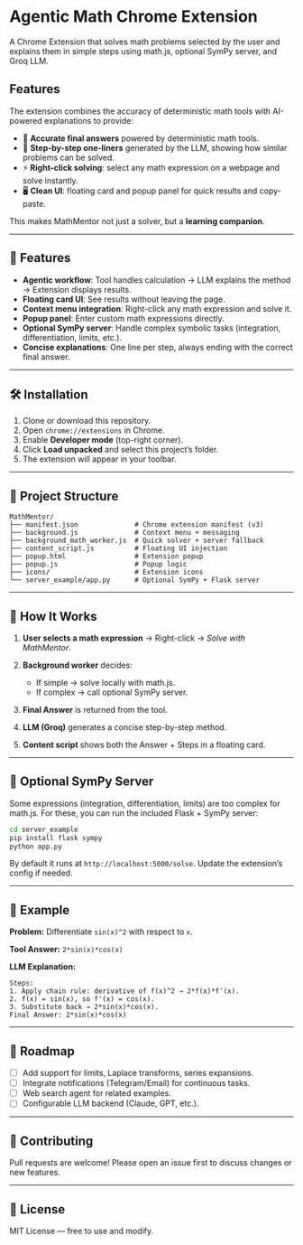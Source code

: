 # Agentic Math Chrome Extension

A Chrome Extension that solves math problems selected by the user and explains them in simple steps using math.js, optional SymPy server, and Groq LLM.

## Features

The extension combines the accuracy of deterministic math tools with AI-powered explanations to provide:

* 🔢 **Accurate final answers** powered by deterministic math tools.
* 🧠 **Step-by-step one-liners** generated by the LLM, showing how similar problems can be solved.
* ⚡ **Right-click solving**: select any math expression on a webpage and solve instantly.
* 🖥️ **Clean UI**: floating card and popup panel for quick results and copy-paste.

This makes MathMentor not just a solver, but a **learning companion**.

---

## 🚀 Features

* **Agentic workflow**: Tool handles calculation → LLM explains the method → Extension displays results.
* **Floating card UI**: See results without leaving the page.
* **Context menu integration**: Right-click any math expression and solve it.
* **Popup panel**: Enter custom math expressions directly.
* **Optional SymPy server**: Handle complex symbolic tasks (integration, differentiation, limits, etc.).
* **Concise explanations**: One line per step, always ending with the correct final answer.

---

## 🛠️ Installation

1. Clone or download this repository.
2. Open `chrome://extensions` in Chrome.
3. Enable **Developer mode** (top-right corner).
4. Click **Load unpacked** and select this project’s folder.
5. The extension will appear in your toolbar.

---

## 📂 Project Structure

```
MathMentor/
├── manifest.json              # Chrome extension manifest (v3)
├── background.js              # Context menu + messaging
├── background_math_worker.js  # Quick solver + server fallback
├── content_script.js          # Floating UI injection
├── popup.html                 # Extension popup
├── popup.js                   # Popup logic
├── icons/                     # Extension icons
└── server_example/app.py      # Optional SymPy + Flask server
```

---

## 🔧 How It Works

1. **User selects a math expression** → Right-click → *Solve with MathMentor*.
2. **Background worker** decides:

   * If simple → solve locally with math.js.
   * If complex → call optional SymPy server.
3. **Final Answer** is returned from the tool.
4. **LLM (Groq)** generates a concise step-by-step method.
5. **Content script** shows both the Answer + Steps in a floating card.

---

## 📡 Optional SymPy Server

Some expressions (integration, differentiation, limits) are too complex for math.js. For these, you can run the included Flask + SymPy server:

```bash
cd server_example
pip install flask sympy
python app.py
```

By default it runs at `http://localhost:5000/solve`. Update the extension’s config if needed.

---

## 📘 Example

**Problem:** Differentiate `sin(x)^2` with respect to `x`.

**Tool Answer:** `2*sin(x)*cos(x)`

**LLM Explanation:**

```
Steps:
1. Apply chain rule: derivative of f(x)^2 → 2*f(x)*f'(x).
2. f(x) = sin(x), so f'(x) = cos(x).
3. Substitute back → 2*sin(x)*cos(x).
Final Answer: 2*sin(x)*cos(x)
```

---

## 🧩 Roadmap

* [ ] Add support for limits, Laplace transforms, series expansions.
* [ ] Integrate notifications (Telegram/Email) for continuous tasks.
* [ ] Web search agent for related examples.
* [ ] Configurable LLM backend (Claude, GPT, etc.).

---

## 🤝 Contributing

Pull requests are welcome! Please open an issue first to discuss changes or new features.

---

## 📄 License

MIT License — free to use and modify.
